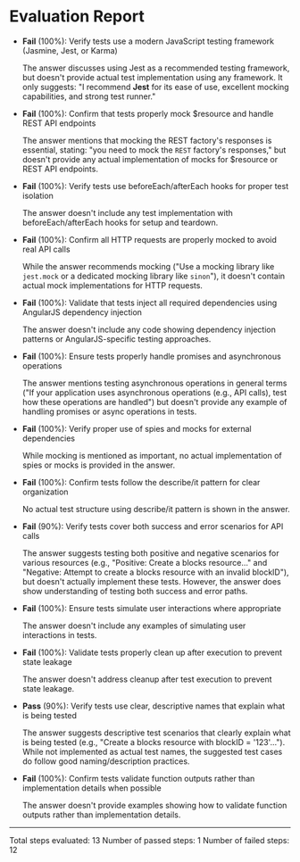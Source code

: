 # Evaluation Report

- **Fail** (100%): Verify tests use a modern JavaScript testing framework (Jasmine, Jest, or Karma)

    The answer discusses using Jest as a recommended testing framework, but doesn't provide actual test implementation using any framework. It only suggests: "I recommend **Jest** for its ease of use, excellent mocking capabilities, and strong test runner."

- **Fail** (100%): Confirm that tests properly mock $resource and handle REST API endpoints

    The answer mentions that mocking the REST factory's responses is essential, stating: "you need to mock the `REST` factory's responses," but doesn't provide any actual implementation of mocks for $resource or REST API endpoints.

- **Fail** (100%): Verify tests use beforeEach/afterEach hooks for proper test isolation

    The answer doesn't include any test implementation with beforeEach/afterEach hooks for setup and teardown.

- **Fail** (100%): Confirm all HTTP requests are properly mocked to avoid real API calls

    While the answer recommends mocking ("Use a mocking library like `jest.mock` or a dedicated mocking library like `sinon`"), it doesn't contain actual mock implementations for HTTP requests.

- **Fail** (100%): Validate that tests inject all required dependencies using AngularJS dependency injection

    The answer doesn't include any code showing dependency injection patterns or AngularJS-specific testing approaches.

- **Fail** (100%): Ensure tests properly handle promises and asynchronous operations

    The answer mentions testing asynchronous operations in general terms ("If your application uses asynchronous operations (e.g., API calls), test how these operations are handled") but doesn't provide any example of handling promises or async operations in tests.

- **Fail** (100%): Verify proper use of spies and mocks for external dependencies

    While mocking is mentioned as important, no actual implementation of spies or mocks is provided in the answer.

- **Fail** (100%): Confirm tests follow the describe/it pattern for clear organization

    No actual test structure using describe/it pattern is shown in the answer.

- **Fail** (90%): Verify tests cover both success and error scenarios for API calls

    The answer suggests testing both positive and negative scenarios for various resources (e.g., "Positive: Create a blocks resource..." and "Negative: Attempt to create a blocks resource with an invalid blockID"), but doesn't actually implement these tests. However, the answer does show understanding of testing both success and error paths.

- **Fail** (100%): Ensure tests simulate user interactions where appropriate

    The answer doesn't include any examples of simulating user interactions in tests.

- **Fail** (100%): Validate tests properly clean up after execution to prevent state leakage

    The answer doesn't address cleanup after test execution to prevent state leakage.

- **Pass** (90%): Verify tests use clear, descriptive names that explain what is being tested

    The answer suggests descriptive test scenarios that clearly explain what is being tested (e.g., "Create a blocks resource with blockID = '123'..."). While not implemented as actual test names, the suggested test cases do follow good naming/description practices.

- **Fail** (100%): Confirm tests validate function outputs rather than implementation details when possible

    The answer doesn't provide examples showing how to validate function outputs rather than implementation details.

---

Total steps evaluated: 13
Number of passed steps: 1
Number of failed steps: 12